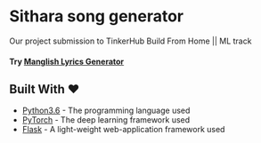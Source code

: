 # Sithara song generator
  Our project submission to TinkerHub Build From Home || ML track
  
  #### Try [Manglish Lyrics Generator](https://nandakishormpai.co/manglish_lyrics_generator/)
  
  ## Built With ❤️ 

* [Python3.6](https://docs.python.org/3.6/) - The programming language used
* [PyTorch](https://pytorch.org/) - The deep learning framework used
* [Flask](https://pypi.org/project/Flask/) - A light-weight web-application framework used
